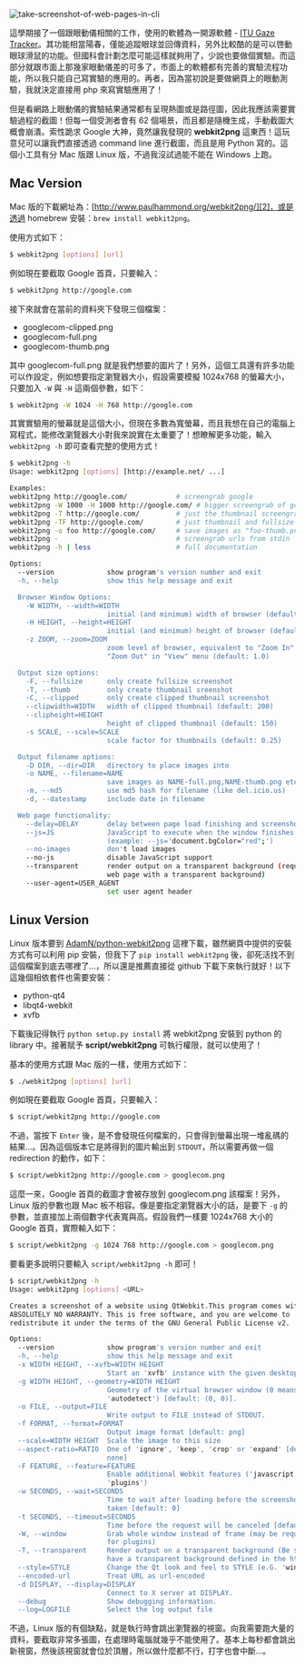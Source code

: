 <!--
[date]: 2013-08-14
[title]: 在 CLI 下進行網頁截圖
[name]: take-screenshot-of-web-pages-under-cli
[tag]: screenshot | 截圖, CLI | 命令列介面, OS X, Linux
-->

![take-screenshot-of-web-pages-in-cli][feature photo]

這學期接了一個跟眼動儀相關的工作，使用的軟體為一開源軟體 - [ITU Gaze Tracker][1]。其功能相當陽春，僅能追蹤眼球並回傳資料，另外比較酷的是可以啓動眼球滑鼠的功能。但國科會計劃怎麼可能這樣就夠用了，少說也要做個實驗。而這部分就跟市面上那幾家眼動儀差的可多了，市面上的軟體都有完善的實驗流程功能，所以我只能自己寫實驗的應用的。再者，因為當初說是要做網頁上的眼動測驗，我就決定直接用 php 來寫實驗應用了！

但是看網路上眼動儀的實驗結果通常都有呈現熱圖或是路徑圖，因此我應該需要實驗過程的截圖！但每一個受測者會有 62 個場景，而且都是隨機生成，手動截圖大概會崩潰。索性跪求 Google 大神，竟然讓我發現的 **webkit2png** 這東西！這玩意兒可以讓我們直接透過 command line 進行截圖，而且是用 Python 寫的。這個小工具有分 Mac 版跟 Linux 版，不過我沒試過能不能在 Windows 上跑。

Mac Version
-----------

Mac 版的下載網址為：[http://www.paulhammond.org/webkit2png/][2]，或是透過 homebrew 安裝：`brew install webkit2png`。

使用方式如下：

```bash
$ webkit2png [options] [url]
```

例如現在要截取 Google 首頁，只要輸入：

```bash
$ webkit2png http://google.com
```

接下來就會在當前的資料夾下發現三個檔案：

- googlecom-clipped.png
- googlecom-full.png
- googlecom-thumb.png

其中 googlecom-full.png 就是我們想要的圖片了！另外，這個工具還有許多功能可以作設定，例如想要指定瀏覽器大小，假設需要模擬 1024x768 的螢幕大小，只要加入 `-W` 與 `-H` 這兩個參數，如下：

```bash
$ webkit2png -W 1024 -H 768 http://google.com
```

其實實驗用的螢幕就是這個大小，但現在多數為寬螢幕，而且我想在自己的電腦上寫程式，能修改瀏覽器大小對我來說實在太重要了！想瞭解更多功能，輸入 `webkit2png -h` 即可查看完整的使用方式！

```bash
$ webkit2png -h
Usage: webkit2png [options] [http://example.net/ ...]

Examples:
webkit2png http://google.com/            # screengrab google
webkit2png -W 1000 -H 1000 http://google.com/ # bigger screengrab of google
webkit2png -T http://google.com/         # just the thumbnail screengrab
webkit2png -TF http://google.com/        # just thumbnail and fullsize grab
webkit2png -o foo http://google.com/     # save images as "foo-thumb.png" etc
webkit2png -                             # screengrab urls from stdin
webkit2png -h | less                     # full documentation

Options:
  --version             show program's version number and exit
  -h, --help            show this help message and exit

  Browser Window Options:
    -W WIDTH, --width=WIDTH
                        initial (and minimum) width of browser (default: 800)
    -H HEIGHT, --height=HEIGHT
                        initial (and minimum) height of browser (default: 600)
    -z ZOOM, --zoom=ZOOM
                        zoom level of browser, equivalent to "Zoom In" and
                        "Zoom Out" in "View" menu (default: 1.0)

  Output size options:
    -F, --fullsize      only create fullsize screenshot
    -T, --thumb         only create thumbnail sreenshot
    -C, --clipped       only create clipped thumbnail screenshot
    --clipwidth=WIDTH   width of clipped thumbnail (default: 200)
    --clipheight=HEIGHT
                        height of clipped thumbnail (default: 150)
    -s SCALE, --scale=SCALE
                        scale factor for thumbnails (default: 0.25)

  Output filename options:
    -D DIR, --dir=DIR   directory to place images into
    -o NAME, --filename=NAME
                        save images as NAME-full.png,NAME-thumb.png etc
    -m, --md5           use md5 hash for filename (like del.icio.us)
    -d, --datestamp     include date in filename

  Web page functionality:
    --delay=DELAY       delay between page load finishing and screenshot
    --js=JS             JavaScript to execute when the window finishes loading
                        (example: --js='document.bgColor="red";')
    --no-images         don't load images
    --no-js             disable JavaScript support
    --transparent       render output on a transparent background (requires a
                        web page with a transparent background)
    --user-agent=USER_AGENT
                        set user agent header
```

Linux Version
-------------

Linux 版本要到 [AdamN/python-webkit2png][3] 這裡下載，雖然網頁中提供的安裝方式有可以利用 pip 安裝，但我下了 `pip install webkit2png` 後，卻死活找不到這個檔案到底去哪裡了…，所以還是推薦直接從 github 下載下來執行就好！以下這幾個相依套件也需要安裝：

- python-qt4
- libqt4-webkit
- xvfb

下載後記得執行 `python setup.py install` 將 webkit2png 安裝到 python 的 library 中。接著賦予 **script/webkit2png** 可執行權限，就可以使用了！

基本的使用方式跟 Mac 版的一樣，使用方式如下：

```bash
$ ./webkit2png [options] [url]
```

例如現在要截取 Google 首頁，只要輸入：

```bash
$ script/webkit2png http://google.com
```

不過，當按下 `Enter` 後，是不會發現任何檔案的，只會得到螢幕出現一堆亂碼的結果…。因為這個版本它是將得到的圖片輸出到 `STDOUT`，所以需要再做一個 redirection 的動作，如下：

```bash
$ script/webkit2png http://google.com > googlecom.png
```

這麼一來，Google 首頁的截圖才會被存放到 googlecom.png 該檔案！另外，Linux 版的參數也跟 Mac 板不相容。像是要指定瀏覽器大小的話，是要下 `-g` 的參數，並直接加上兩個數字代表寬與高。假設我們一樣要 1024x768 大小的 Google 首頁，實際輸入如下：

```bash
$ script/webkit2png -g 1024 768 http://google.com > googlecom.png
```

要看更多說明只要輸入 `script/webkit2png -h` 即可！

```bash
$ script/webkit2png -h
Usage: webkit2png [options] <URL>

Creates a screenshot of a website using QtWebkit.This program comes with
ABSOLUTELY NO WARRANTY. This is free software, and you are welcome to
redistribute it under the terms of the GNU General Public License v2.

Options:
  --version             show program's version number and exit
  -h, --help            show this help message and exit
  -x WIDTH HEIGHT, --xvfb=WIDTH HEIGHT
                        Start an 'xvfb' instance with the given desktop size.
  -g WIDTH HEIGHT, --geometry=WIDTH HEIGHT
                        Geometry of the virtual browser window (0 means
                        'autodetect') [default: (0, 0)].
  -o FILE, --output=FILE
                        Write output to FILE instead of STDOUT.
  -f FORMAT, --format=FORMAT
                        Output image format [default: png]
  --scale=WIDTH HEIGHT  Scale the image to this size
  --aspect-ratio=RATIO  One of 'ignore', 'keep', 'crop' or 'expand' [default:
                        none]
  -F FEATURE, --feature=FEATURE
                        Enable additional Webkit features ('javascript',
                        'plugins')
  -w SECONDS, --wait=SECONDS
                        Time to wait after loading before the screenshot is
                        taken [default: 0]
  -t SECONDS, --timeout=SECONDS
                        Time before the request will be canceled [default: 0]
  -W, --window          Grab whole window instead of frame (may be required
                        for plugins)
  -T, --transparent     Render output on a transparent background (Be sure to
                        have a transparent background defined in the html)
  --style=STYLE         Change the Qt look and feel to STYLE (e.G. 'windows').
  --encoded-url         Treat URL as url-encoded
  -d DISPLAY, --display=DISPLAY
                        Connect to X server at DISPLAY.
  --debug               Show debugging information.
  --log=LOGFILE         Select the log output file
```

不過，Linux 版的有個缺點，就是執行時會跳出瀏覽器的視窗。向我需要跑大量的資料，要截取非常多張圖，在處理時電腦就幾乎不能使用了。基本上每秒都會跳出新視窗，然後該視窗就會位於頂層，所以做什麼都不行，打字也會中斷…。

[1]: http://www.gazegroup.org/downloads/23-gazetracker
[2]: http://www.paulhammond.org/webkit2png/
[3]: https://github.com/AdamN/python-webkit2png/

[feature photo]: http://i.minus.com/jb5aqYF9nT7v2.jpg
